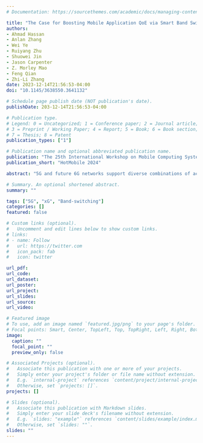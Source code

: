 ```yaml
---
# Documentation: https://sourcethemes.com/academic/docs/managing-content/

title: "The Case for Boosting Mobile Application QoE via Smart Band Switching in 5G/xG Networks"
authors: 
- Ahmad Hassan
- Anlan Zhang
- Wei Ye
- Ruiyang Zhu
- Shuowei Jin
- Jason Carpenter
- Z. Morley Mao
- Feng Qian
- Zhi-Li Zhang
date: 2023-12-14T21:56:53-04:00
doi: "10.1145/3638550.3641132"

# Schedule page publish date (NOT publication's date).
publishDate: 203-12-14T21:56:53-04:00

# Publication type.
# Legend: 0 = Uncategorized; 1 = Conference paper; 2 = Journal article;
# 3 = Preprint / Working Paper; 4 = Report; 5 = Book; 6 = Book section;
# 7 = Thesis; 8 = Patent
publication_types: ["1"]

# Publication name and optional abbreviated publication name.
publication: "The 25th International Workshop on Mobile Computing Systems and Applications"
publication_short: "HotMobile 2024"

abstract: "5G and future 6G networks support diverse combinations of access technologies, architectures, and radio frequencies, with each combination termed as a \"band\" henceforth. Through comprehensive measurements in 12 cities across 5 countries, we experimentally show that operator-configured default bands are often highly suboptimal, particularly under mobility. We then propose smart band switching, where a UE's band can be dynamically changed to improve the network performance and boost the application QoE. We discuss challenges, opportunities, and design choices for building a practical smart band switching system. We further develop preliminary UE-side band-switching logic on commodity smartphones, and evaluate it on commercial 5G networks."

# Summary. An optional shortened abstract.
summary: ""

tags: ["5G", "xG", "Band-switching"]
categories: []
featured: false

# Custom links (optional).
#   Uncomment and edit lines below to show custom links.
# links:
# - name: Follow
#   url: https://twitter.com
#   icon_pack: fab
#   icon: twitter

url_pdf:
url_code: 
url_dataset: 
url_poster:
url_project:
url_slides: 
url_source:
url_video: 

# Featured image
# To use, add an image named `featured.jpg/png` to your page's folder. 
# Focal points: Smart, Center, TopLeft, Top, TopRight, Left, Right, BottomLeft, Bottom, BottomRight.
image:
  caption: ""
  focal_point: ""
  preview_only: false

# Associated Projects (optional).
#   Associate this publication with one or more of your projects.
#   Simply enter your project's folder or file name without extension.
#   E.g. `internal-project` references `content/project/internal-project/index.md`.
#   Otherwise, set `projects: []`.
projects: []

# Slides (optional).
#   Associate this publication with Markdown slides.
#   Simply enter your slide deck's filename without extension.
#   E.g. `slides: "example"` references `content/slides/example/index.md`.
#   Otherwise, set `slides: ""`.
slides: ""
---
```

